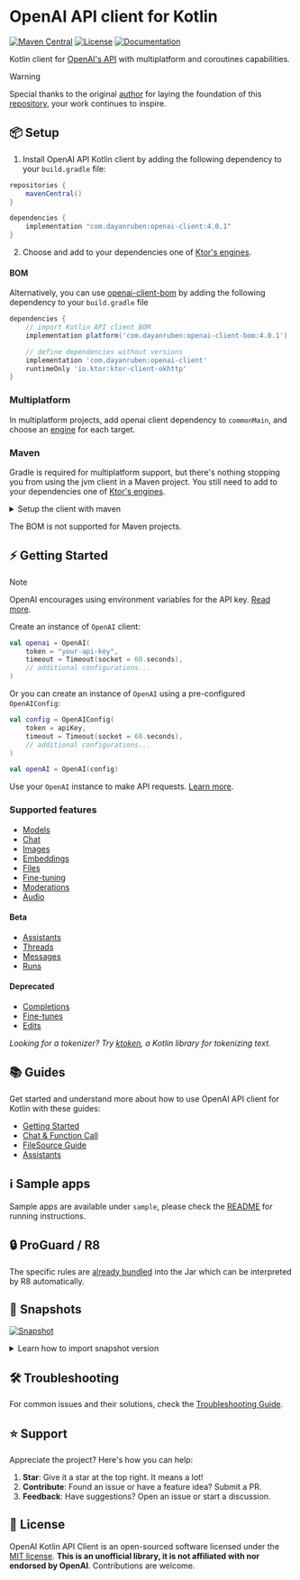 # OpenAI API client for Kotlin

[![Maven Central](https://img.shields.io/maven-central/v/com.dayanruben/openai-client?color=blue&label=Download)](https://central.sonatype.com/namespace/com.dayanruben)
[![License](https://img.shields.io/github/license/dayanruben/openai-kotlin?color=yellow)](LICENSE.md)
[![Documentation](https://img.shields.io/badge/docs-api-a97bff.svg?logo=kotlin)](https://dayanruben.github.io/openai-kotlin/)

Kotlin client for [OpenAI's API](https://beta.openai.com/docs/api-reference) with multiplatform and coroutines
capabilities.

> [!WARNING]
> Special thanks to the original [author](https://github.com/aallam) for laying the foundation of this [repository](https://github.com/aallam/openai-kotlin), your work continues to inspire.

## 📦 Setup

1. Install OpenAI API Kotlin client by adding the following dependency to your `build.gradle` file:

```groovy
repositories {
    mavenCentral()
}

dependencies {
    implementation "com.dayanruben:openai-client:4.0.1"
}
```

2. Choose and add to your dependencies one of [Ktor's engines](https://ktor.io/docs/http-client-engines.html).

#### BOM

Alternatively, you can use [openai-client-bom](/openai-client-bom)  by adding the following dependency to your `build.gradle` file

```groovy
dependencies {
    // import Kotlin API client BOM
    implementation platform('com.dayanruben:openai-client-bom:4.0.1')

    // define dependencies without versions
    implementation 'com.dayanruben:openai-client'
    runtimeOnly 'io.ktor:ktor-client-okhttp'
}
```

### Multiplatform

In multiplatform projects, add openai client dependency to `commonMain`, and choose
an [engine](https://ktor.io/docs/http-client-engines.html) for each target.

### Maven

Gradle is required for multiplatform support, but there's nothing stopping you from using the jvm client in a Maven
project. You still need to add to your dependencies one
of [Ktor's engines](https://ktor.io/docs/http-client-engines.html).

<details>
 <summary>Setup the client with maven</summary>

```xml
<dependencies>
    <dependency>
        <groupId>com.dayanruben</groupId>
        <artifactId>openai-client-jvm</artifactId>
        <version>3.8.0</version>
    </dependency>
            
    <dependency>
        <groupId>io.ktor</groupId>
        <artifactId>ktor-client-okhttp-jvm</artifactId>
        <version>2.3.2</version>
        <scope>runtime</scope>
    </dependency>
</dependencies>
```

</details>

The BOM is not supported for Maven projects.

## ⚡️ Getting Started

> [!NOTE]
> OpenAI encourages using environment variables for the API key.
> [Read more](https://help.openai.com/en/articles/5112595-best-practices-for-api-key-safety).

Create an instance of `OpenAI` client:

```kotlin
val openai = OpenAI(
    token = "your-api-key",
    timeout = Timeout(socket = 60.seconds),
    // additional configurations...
)
```

Or you can create an instance of `OpenAI` using a pre-configured `OpenAIConfig`:

```kotlin
val config = OpenAIConfig(
    token = apiKey,
    timeout = Timeout(socket = 60.seconds),
    // additional configurations...
)

val openAI = OpenAI(config)
```

Use your `OpenAI` instance to make API requests. [Learn more](guides/GettingStarted.md).

### Supported features

- [Models](guides/GettingStarted.md#models)
- [Chat](guides/GettingStarted.md#chat)
- [Images](guides/GettingStarted.md#images)
- [Embeddings](guides/GettingStarted.md#embeddings)
- [Files](guides/GettingStarted.md#files)
- [Fine-tuning](guides/GettingStarted.md#fine-tuning)
- [Moderations](guides/GettingStarted.md#moderations)
- [Audio](guides/GettingStarted.md#audio)

#### Beta

- [Assistants](guides/GettingStarted.md#assistants)
- [Threads](guides/GettingStarted.md#threads)
- [Messages](guides/GettingStarted.md#messages)
- [Runs](guides/GettingStarted.md#runs)

#### Deprecated
- [Completions](guides/GettingStarted.md#completions)
- [Fine-tunes](guides/GettingStarted.md#fine-tunes)
- [Edits](guides/GettingStarted.md#edits)

*Looking for a tokenizer? Try [ktoken](https://github.com/aallam/ktoken), a Kotlin library for tokenizing text.*

## 📚 Guides

Get started and understand more about how to use OpenAI API client for Kotlin with these guides:

- [Getting Started](guides/GettingStarted.md)
- [Chat & Function Call](guides/ChatToolCalls.md)
- [FileSource Guide](guides/FileSource.md)
- [Assistants](guides/Assistants.md)

## ℹ️ Sample apps

Sample apps are available under `sample`, please check the [README](sample/README.md) for running instructions.

## 🔒 ProGuard / R8

The specific rules are [already bundled](openai-core/src/jvmMain/resources/META-INF/proguard/openai.pro) into the Jar which can be interpreted by R8 automatically.

## 📸 Snapshots

[![Snapshot](https://img.shields.io/badge/dynamic/xml?url=https://oss.sonatype.org/service/local/repositories/snapshots/content/com/dayanruben/openai-client/maven-metadata.xml&label=snapshot&color=red&query=.//versioning/latest)](https://oss.sonatype.org/content/repositories/snapshots/com/dayanruben/openai-client/)

<details>
 <summary>Learn how to import snapshot version</summary>

To import snapshot versions into your project, add the following code snippet to your gradle file:

```groovy
repositories {
   //...
   maven { url 'https://oss.sonatype.org/content/repositories/snapshots/' }
}
```

</details>

## 🛠️ Troubleshooting

For common issues and their solutions, check the [Troubleshooting Guide](TROUBLESHOOTING.md).

## ⭐️ Support

Appreciate the project? Here's how you can help:

1. **Star**: Give it a star at the top right. It means a lot!
2. **Contribute**: Found an issue or have a feature idea? Submit a PR.
3. **Feedback**: Have suggestions? Open an issue or start a discussion.

## 📄 License

OpenAI Kotlin API Client is an open-sourced software licensed under the [MIT license](LICENSE.md).
**This is an unofficial library, it is not affiliated with nor endorsed by OpenAI**. Contributions are welcome.
